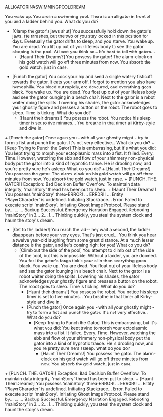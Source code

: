 ALLIGATORINASWIMMINGPOOLDREAM

You wake up. You are in a swimming pool. There is an alligator in front of you and a ladder behind you. What do you do?

+ [Clamp the gator's jaws shut]
	You successfully hold down the gator's jaws. He thrashes, but the two of you stay locked in this position for days. Eventually the gator drifts to sleep, and you starve. You wake up. You are dead. You lift up out of your lifeless body to see the gator sleeping in the pool. At least you think so... It's hard to tell with gators...
	+ [Haunt Their Dreams?]
		You possess the gator! The alarm-clock on his gold watch will go off three minutes from now. You absorb the gold watch, just in case.
<exit dream="GOLDFISHBOWLDREAM" />

+ [Punch the gator]
	You cock your hip and send a single watery fisticuff towards the gator. It eats your arm off. I forgot to mention you also have hemophilia. You bleed out rapidly, are devoured, and everything goes black. You wake up. You are dead. You float up out of your lifeless body and see the gator lounging in a beach chair. Next to the gator is a robot waiter doing the splits. Lowering his shades, the gator acknowledges your ghostly figure and presses a button on the robot. The robot goes to sleep. Time is ticking. What do you do?
	+ [Haunt their dreams!]
		You possess the robot. You notice his sleep timer is set to five minutes... You breathe in that timer all Kirby-style and dive in.
<exit dream="SPACEDREAM" />
	+ [Punch the gator]
		Once again you - with all your ghostly might - try to form a fist and punch the gator. It's not very effective... What do you do?
		+ [Keep Trying to Punch the Gator] 
			This is embarrasing, but it's what you did: You kept trying to morph your ectoplasmic mass into a fist. It failed. Every. Time. However, watching the ebb and flow of your shimmery non-physical body put the gator into a kind of hypnotic trance. He is drooling now, and you're pretty sure he's asleep. What do you do?
			+ [Haunt Their Dreams!]
				You possess the gator. The alarm-clock on his gold watch will go off three minutes from now. You absorb the gold watch, just in case.
<exit dream="GOLDFISHBOWLDREAM" />
			+ [PUNCH. THE. GATOR!]
				Exception: Bad Decision Buffer Overflow. To maintain data integrity, 'mainStory' thread has been put to sleep.
				+ [Haunt Their Dreams!]
					You possess 'mainStory' threa-ERROR! ... ERROR!! ... Entity 'PlayerCharacter' is undefined. Initiating Stacktrace... Error. Failed to execute script 'mainStory'. Initiating Ghost Image Protocol. Please stand by... ... ... Backup Successful. Emergency Narration Engaged. Rebooting 'mainStory' in 3... 2... 1... Thinking quickly, you steal the system clock and haunt the story's dream.
<exit dream="SECRETDREAM" />

+ [Get to the ladder!]
	You reach the lad-- hey wait a second, the ladder disappears before your very eyes. That's just cruel... You think you hear a twelve year-old laughing from some great distance. At a much lesser distance is the gator, and he's coming right for you! What do you do?
	+ [Climb out the side of the pool]
		You attempt to climb out of the side of the pool, but this is impossible. Without a ladder, you are doomed. You feel the gator's fangs tickle your skin then everything goes black. You wake up. You are dead. You float out of your lifeless body and see the gator lounging in a beach chair. Next to the gator is a robot waiter doing the splits. Lowering his shades, the gator acknowledges your ghostly figure and presses a button on the robot. The robot goes to sleep. Time is ticking. What do you do?
		+ [Haunt their dreams!]
			You possess the robot. You notice his sleep timer is set to five minutes... You breathe in that timer all Kirby-style and dive in.
		+ [Punch the gator]
			Once again you - with all your ghostly might - try to form a fist and punch the gator. It's not very effective... What do you do?
			+ [Keep Trying to Punch the Gator] 
				This is embarrasing, but it's what you did: You kept trying to morph your ectoplasmic mass into a fist. It failed. Every. Time. However, watching the ebb and flow of your shimmery non-physical body put the gator into a kind of hypnotic trance. He is drooling now, and you're pretty sure he's asleep. What do you do?
				+ [Haunt Their Dreams!]
					You possess the gator. The alarm-clock on his gold watch will go off three minutes from now. You absorb the gold watch, just in case.
<exit dream="GOLDFISHBOWLDREAM" />
				+ [PUNCH. THE. GATOR!]
					Exception: Bad Decision Buffer Overflow. To maintain data integrity, 'mainStory' thread has been put to sleep.
					+ [Haunt Their Dreams!]
						You possess 'mainStory' threa-ERROR! ... ERROR!! ... Entity 'PlayerCharacter' is undefined. Initiating Stacktrace... Error. Failed to execute script 'mainStory'. Initiating Ghost Image Protocol. Please stand by... ... ... Backup Successful. Emergency Narration Engaged. Rebooting 'mainStory' in 3... 2... 1... Thinking quickly, you steal the system clock and haunt the story's dream.
<exit dream="SECRETDREAM" />